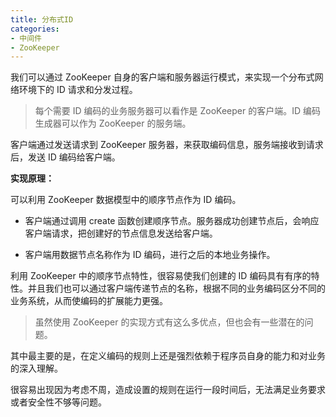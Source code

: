 ```yaml
---
title: 分布式ID
categories: 
- 中间件
- ZooKeeper
---
```


我们可以通过 ZooKeeper 自身的客户端和服务器运行模式，来实现一个分布式网络环境下的 ID 请求和分发过程。

> 每个需要 ID 编码的业务服务器可以看作是 ZooKeeper 的客户端。ID 编码生成器可以作为 ZooKeeper 的服务端。

客户端通过发送请求到 ZooKeeper 服务器，来获取编码信息，服务端接收到请求后，发送 ID 编码给客户端。

**实现原理：**

可以利用 ZooKeeper 数据模型中的顺序节点作为 ID 编码。

* 客户端通过调用 create 函数创建顺序节点。服务器成功创建节点后，会响应客户端请求，把创建好的节点信息发送给客户端。

* 客户端用数据节点名称作为 ID 编码，进行之后的本地业务操作。

利用 ZooKeeper 中的顺序节点特性，很容易使我们创建的 ID 编码具有有序的特性。并且我们也可以通过客户端传递节点的名称，根据不同的业务编码区分不同的业务系统，从而使编码的扩展能力更强。

> 虽然使用 ZooKeeper 的实现方式有这么多优点，但也会有一些潜在的问题。

其中最主要的是，在定义编码的规则上还是强烈依赖于程序员自身的能力和对业务的深入理解。

很容易出现因为考虑不周，造成设置的规则在运行一段时间后，无法满足业务要求或者安全性不够等问题。